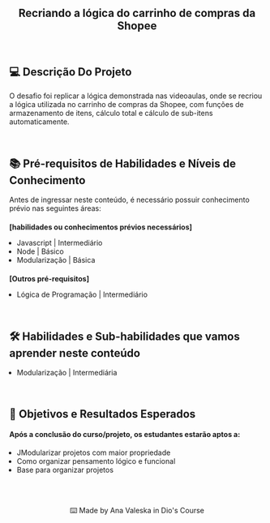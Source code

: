 <!--START_SECTION:header-->
<section align="center">
  <h1>Recriando a lógica do carrinho de compras da Shopee</h1>
</section>
<!--END_SECTION:header-->
<br/>

<h2>💻 Descrição Do Projeto</h2>

<p>O desafio foi replicar a lógica demonstrada nas videoaulas, onde se recriou a lógica utilizada no carrinho de compras da Shopee, com funções de armazenamento de itens, cálculo total e cálculo de sub-itens automaticamente.</p>
<br/>
<h2>📚 Pré-requisitos de Habilidades e Níveis de Conhecimento</h2>

<p>Antes de ingressar neste conteúdo, é necessário possuir conhecimento prévio nas seguintes áreas:</p>

<h4 style="margin-bottom: 5px">[habilidades ou conhecimentos prévios necessários]</h4>

<ul style="padding-left: 15px">
  <li>Javascript | Intermediário</li>
  <li>Node | Básico</li>
  <li>Modularização | Básica</li>
</ul>
<h4 style="margin-bottom: 5px">[Outros pré-requisitos]</h4>
<ul style="padding-left: 15px">
  <li>Lógica de Programação | Intermediário</li>
</ul>

<br/>
<h2>🛠️ Habilidades e Sub-habilidades que vamos aprender neste conteúdo</h2>

<ul style="padding-left: 15px">
  <li>Modularização | Intermediária</li>
</ul>

<br/>
<h2>🎯 Objetivos e Resultados Esperados</h2>

<h4>Após a conclusão do curso/projeto, os estudantes estarão aptos a:</h4>

<ul style="padding-left: 15px">
  <li>JModularizar projetos com maior propriedade</li>
  <li>Como organizar pensamento lógico e funcional</li>
  <li>Base para organizar projetos</li>
</ul>

<!--START_SECTION:footer-->
<br/>
<br/>
<section align="center">
  <p>
    ⌨️ Made by Ana Valeska in Dio's Course
  </p>
</section>
<br />
<br />

<!--END_SECTION:footer-->
